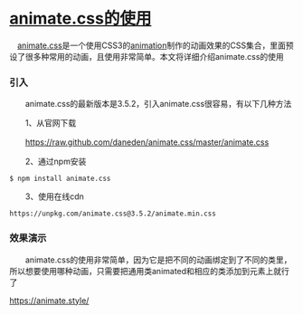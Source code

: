 # [animate.css的使用](https://www.cnblogs.com/xiaohuochai/p/7372665.html)

　[animate.css](https://daneden.me/animate/)是一个使用CSS3的[animation](http://www.cnblogs.com/xiaohuochai/p/5391663.html)制作的动画效果的CSS集合，里面预设了很多种常用的动画，且使用非常简单。本文将详细介绍animate.css的使用

 

### 引入

　　animate.css的最新版本是3.5.2，引入animate.css很容易，有以下几种方法

　　1、从官网下载

　　https://raw.github.com/daneden/animate.css/master/animate.css

　　2、通过npm安装

```
$ npm install animate.css
```

　　3、使用在线cdn

```
https://unpkg.com/animate.css@3.5.2/animate.min.css
```

### 效果演示

　　animate.css的使用非常简单，因为它是把不同的动画绑定到了不同的类里，所以想要使用哪种动画，只需要把通用类animated和相应的类添加到元素上就行了

https://animate.style/